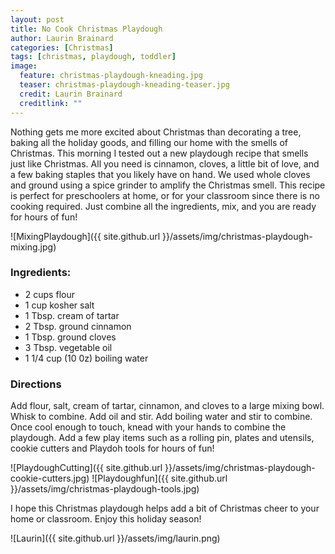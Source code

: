 ```yaml
---
layout: post
title: No Cook Christmas Playdough
author: Laurin Brainard
categories: [Christmas]
tags: [christmas, playdough, toddler]
image:
  feature: christmas-playdough-kneading.jpg
  teaser: christmas-playdough-kneading-teaser.jpg
  credit: Laurin Brainard
  creditlink: ""
---
```

Nothing gets me more excited about Christmas than decorating a tree, baking all the holiday goods, and filling our home with the smells of Christmas. This morning I tested out a new playdough recipe that smells just like Christmas. All you need is cinnamon, cloves, a little bit of love, and a few baking staples that you likely have on hand. We used whole cloves and ground using a spice grinder to amplify the Christmas smell. This recipe is perfect for preschoolers at home, or for your classroom since there is no cooking required. Just combine all the ingredients, mix, and you are ready for hours of fun!

![MixingPlaydough]({{ site.github.url }}/assets/img/christmas-playdough-mixing.jpg)
### Ingredients:
- 2 cups flour
- 1 cup kosher salt
- 1 Tbsp. cream of tartar
- 2 Tbsp. ground cinnamon
- 1 Tbsp. ground cloves
- 3 Tbsp. vegetable oil
- 1 1/4 cup (10 0z) boiling water

### Directions
Add flour, salt, cream of tartar, cinnamon, and cloves to a large mixing bowl. Whisk to combine. Add oil and stir. Add boiling water and stir to combine. Once cool enough to touch, knead with your hands to combine the playdough. Add a few play items such as a rolling pin, plates and utensils, cookie cutters and Playdoh tools for hours of fun!

![PlaydoughCutting]({{ site.github.url }}/assets/img/christmas-playdough-cookie-cutters.jpg)
![Playdoughfun]({{ site.github.url }}/assets/img/christmas-playdough-tools.jpg)

I hope this Christmas playdough helps add a bit of Christmas cheer to your home or classroom. Enjoy this holiday season! 

![Laurin]({{ site.github.url }}/assets/img/laurin.png)